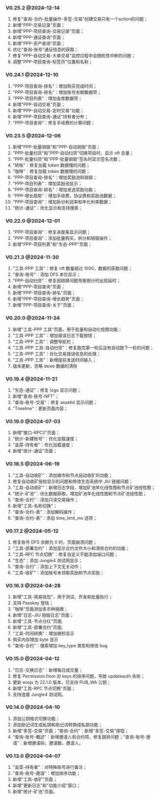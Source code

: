 ### V0.25.2 @2024-12-14

1. 修复"查询-合约-批量操作-多签-交易"创建交易只有一个action的问题；
2. 新增"PPP-交易记录"页面；
3. 新增"PPP-项目查询-交易记录"页面；
4. 新增"PPP-通证查询"页面；
5. 新增"PPP-资产查询"页面；
6. 优化"查询-账号"通证信息的获取；
7. 修复"PPP-自动交易-大单交易"监控过程中会随机性中断的问题；
8. 调整"PPP-项目查询-标签页"位置和名称；

### V0.24.1 @2024-12-10

1. "PPP-项目查询-排名"：增加购买完成时间；
2. "PPP-项目查询-排名"：增加账号余额数据项；
3. "PPP-项目列表"：增加金库数据项；
4. 新增"PPP-自动交易"页面；
5. 新增"PPP-自动交易-定时交易"功能；
6. 新增"PPP-项目查询-通证"持有者分布；
7. "PPP-项目查询"：修复手续费的计算问题；

### V0.23.5 @2024-12-06

1. 新增"PPP-批量销毁"和"PPP-自动销毁"页面；
2. "PPP-批量扫货"和"PPP-自动扫货"切换项目时，显示 nft 总量；
3. "PPP-批量扫货"和"PPP-批量销毁"签名时显示签名次数；
4. "转账"：修复加载 token 数据慢的问题；
5. "咖啡"：修复加载 token 数据慢的问题；
6. "PPP-项目查询-排名"：增加奖励池和销毁；
7. "PPP-项目列表"：增加奖励池显示；
8. "PPP-项目查询-排名"：增加发送奖励功能；
9. "PPP-增长趋势"：增加手续费，协议费和奖励池数据；
10. "PPP-项目查询"：增加拆分利润率和年化利率数据；
11. "统计-通证"：优化显示和支持搜索；

### V0.22.0 @2024-12-01

1. "PPP-项目查询"：修复进度条显示问题；
2. "PPP-项目查询"：添加批量购买，拆分和销毁操作；
3. 新增"PPP-项目列表"和"生态-PPP"页面；

### V0.21.3 @2024-11-30

1. "工具-PPP 工具"：修复 nft 数量超过 1000，数据的获取问题；
2. "查询-账号"：添加 DFS 本位显示；
3. "PPP-自动扫货"：修复因锁屏问题导致倒计时出现延时；
4. 新增"PPP-项目查询"页面；
5. 新增"PPP-项目查询-排名"页面；
6. 新增"PPP-项目查询-增长趋势"页面；
7. 新增"PPP-项目查询-关于"页面；

### V0.20.0 @2024-11-24

1. 新增"工具-PPP 工具"页面，用于批量和自动化抢图功能；
2. "工具-PPP 工具"：增加错误日志下载按钮；
3. "工具-PPP 工具"：调整导航栏；
4. "工具-PPP 工具-自动扫货"：修复跑完第一轮后没有自动跑下一轮的问题；
5. "工具-PPP 工具"：优化交易错误信息的处理；
6. "工具-PPP 工具"：新增提前发送时间输入；
7. 版本更新，忽略 dexie 数据的清除

### V0.19.4 @2024-11-21

1. "生态-通证"：修复 logo 显示问题；
2. 新增"查询-账号-NFT"；
3. "查询-账号-交易"：修复 assetid 显示问题；
4. "Timeline"：更新页面内容；

### V0.19.0 @2024-07-03

1. 新增"接口-RPC2"页面；
2. "统计-新建账号"：优化加载速度；
3. "韭菜-持有者"：优化加载速度；
4. 新增"统计-通证"页面；

### V0.18.5 @2024-06-19

1. "工具-自动收矿"：添加做市和节点自动收矿的功能；
2. 修复自动收矿授权显示的问题和修改生态系统中 JIU 链接问题；
3. "工具-自动收矿"：新增日志字段，增加矿池年化线性图和节点矿池线性图；
4. "统计-矿池"：优化数据获取，增加矿池年化线性图和节点矿池线性图；
5. "查询-合约"：添加只读交易操作；
6. 新增"工具-名称切换"；
7. "查询-合约-表"：添加解码操作；
8. "查询-合约-表"：添加 time_limit_ms 选项；

### V0.17.2 @2024-05-12

1. 修复账号 DFS 余额为 0 时，页面崩溃问题；
2. "工具-部署合约"：添加显示合约文件大小和清除合约的功能；
3. "工具-RPC 节点切换"：修复自定义不能添加端口问题；
4. "生态"：添加 Jungle4 测试网显示；
5. "查询-合约"：添加上下文无关动作；
6. "工具-收矿"：添加账号未领取奖励和节点奖励；

### V0.16.3 @2024-04-28

1. 新增"工具-简易钱包"，用于测试，开发和批量执行；
2. 支持 Passkey 登陆；
3. "咖啡"页面添加多币种捐赠；
4. 新增"日志-JIU 销毁日志"页面；
5. 新增"工具-节点分红"页面;
6. 新增"工具-部署合约"页面;
7. "工具-时间转换"：增加微秒显示
8. 购买内存增加 byte 显示
9. "查询-合约"：搜索增加 key_type 类型和修改 bug

### V0.15.0 @2024-04-12

1. "日志-交换日志"：新增每日成交量；
2. 修复 Permission.from 对 keys 的排序问题，导致 updateauth 失败；
3. 更新 eosjs 为 22.1.0 版本，已支持 PUB_WA 公钥；
4. 新增"工具-RPC 节点切换"页面；
5. 支持连接 Jungle4 测试网。

### V0.14.0 @2024-04-10

1. 添加公钥格式切换功能；
2. 添加助记词生成私钥和助记词转换成私钥功能；
3. 新增"多签-交易"页面；"查询-合约"：新增"多签-交易"按钮；
4. "查询-账号-概述"：新增邀请人和合约项，修复跳转问题；"查询-账号-邀请"：新增邀请码，邀请数，邀请人。

### V0.13.0 @2024-04-07

1. "韭菜-持有者"：对特殊账号进行备注；
2. "查询-账号-邀请"：增加排序功能；
3. 新增"工具-收矿"页面；
4. 新增"更新日志"和"功能介绍"窗口；
5. 新增"统计-矿池"页面。
